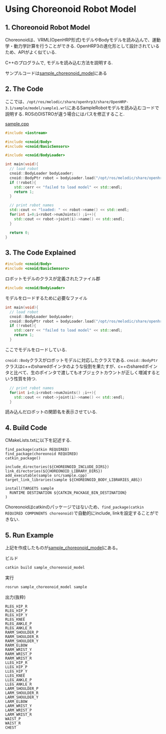 # Using Choreonoid Robot Model

## 1. Choreonoid Robot Model

Choreonoidは、VRML(OpenHRP形式)モデルやBodyモデルを読み込んで、運動学・動力学計算を行うことができる. OpenHRP3の進化形として設計されているため、APIがよく似ている.

C++のプログラムで, モデルを読み込む方法を説明する.

サンプルコードは[sample_choreonoid_model](https://github.com/Naoki-Hiraoka/rtmros_beginner_tutorial/blob/master/choreonoid_beginner_tutorial/sample_choreonoid_model)にある

## 2. The Code

ここでは、`/opt/ros/melodic/share/openhrp3/share/OpenHRP-3.1/sample/model/sample1.wrl`にあるSampleRobotモデルを読み込むコードで説明する. ROSのDISTROが違う場合にはパスを修正すること.

[sample.cpp](https://github.com/Naoki-Hiraoka/rtmros_beginner_tutorial/blob/master/choreonoid_beginner_tutorial/sample_choreonoid_model/src/sample.cpp)
```c++
#include <iostream>

#include <cnoid/Body>
#include <cnoid/BasicSensors>

#include <cnoid/BodyLoader>

int main(void){
  // load robot
  cnoid::BodyLoader bodyLoader;
  cnoid::BodyPtr robot = bodyLoader.load("/opt/ros/melodic/share/openhrp3/share/OpenHRP-3.1/sample/model/sample1.wrl");
  if (!robot){
    std::cerr << "failed to load model" << std::endl;
    return 1;
  }

  // print robot names
  std::cout << "loaded: " << robot->name() << std::endl;
  for(int i=0;i<robot->numJoints() ;i++){
    std::cout << robot->joint(i)->name() << std::endl;
  }

  return 0;
}
```

## 3. The Code Explained

```c++
#include <cnoid/Body>
#include <cnoid/BasicSensors>
```
ロボットモデルのクラスが定義されたファイル郡

```c++
#include <cnoid/BodyLoader>
```
モデルをロードするために必要なファイル

```c++
int main(void){
  // load robot
  cnoid::BodyLoader bodyLoader;
  cnoid::BodyPtr robot = bodyLoader.load("/opt/ros/melodic/share/openhrp3/share/OpenHRP-3.1/sample/model/sample1.wrl");
  if (!robot){
    std::cerr << "failed to load model" << std::endl;
    return 1;
  }
```

ここでモデルをロードしている.

`cnoid::Body`クラスがロボットモデルに対応したクラスである. `cnoid::BodyPtr`クラスはc++のsharedポインタのような役割を果たすが、c++のsharedポインタと比べて、生のポインタで渡してもオブジェクトカウントが正しく増減するという性質を持つ.

```c++
  // print robot names
  for(int i=0;i<robot->numJoints() ;i++){
    std::cout << robot->joint(i)->name() << std::endl;
  }
```
読み込んだロボットの関節名を表示させている.

## 4. Build Code

CMakeLists.txtに以下を記述する.
```
find_package(catkin REQUIRED)
find_package(choreonoid REQUIRED)
catkin_package()

include_directories(${CHOREONOID_INCLUDE_DIRS})
link_directories(${CHOREONOID_LIBRARY_DIRS})
add_executable(sample src/sample.cpp)
target_link_libraries(sample ${CHOREONOID_BODY_LIBRARIES_ABS})

install(TARGETS sample
  RUNTIME DESTINATION ${CATKIN_PACKAGE_BIN_DESTINATION}
)
```

Choreonoidはcatkinのパッケージではないため、`find_package(catkin REQUIRED COMPONENTS choreonoid)`で自動的にinclude, linkを設定することができない.

## 5. Run Example

上記を作成したものが[sample_choreonoid_model](https://github.com/Naoki-Hiraoka/rtmros_beginner_tutorial/blob/master/choreonoid_beginner_tutorial/sample_choreonoid_model)にある。

ビルド
```bash
catkin build sample_choreonoid_model
```

実行
```bash
rosrun sample_choreonoid_model sample
```

出力(抜粋)
```
RLEG_HIP_R
RLEG_HIP_P
RLEG_HIP_Y
RLEG_KNEE
RLEG_ANKLE_P
RLEG_ANKLE_R
RARM_SHOULDER_P
RARM_SHOULDER_R
RARM_SHOULDER_Y
RARM_ELBOW
RARM_WRIST_Y
RARM_WRIST_P
RARM_WRIST_R
LLEG_HIP_R
LLEG_HIP_P
LLEG_HIP_Y
LLEG_KNEE
LLEG_ANKLE_P
LLEG_ANKLE_R
LARM_SHOULDER_P
LARM_SHOULDER_R
LARM_SHOULDER_Y
LARM_ELBOW
LARM_WRIST_Y
LARM_WRIST_P
LARM_WRIST_R
WAIST_P
WAIST_R
CHEST
```
